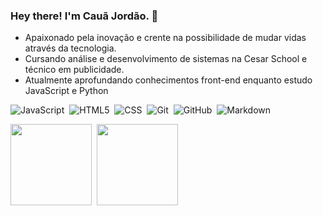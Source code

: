 ### Hey there! I'm Cauã Jordão. 👋

- Apaixonado pela inovação e crente na possibilidade de mudar vidas através da tecnologia.
- Cursando análise e desenvolvimento de sistemas na Cesar School e técnico em publicidade.
- Atualmente aprofundando conhecimentos front-end enquanto estudo JavaScript e Python

![JavaScript](https://img.shields.io/badge/JavaScript-323330?style=for-the-badge&logo=javascript&logoColor=F7DF1E)&nbsp;
![HTML5](https://img.shields.io/badge/HTML5-E34F26?style=for-the-badge&logo=html5&logoColor=white)&nbsp;
![CSS](https://img.shields.io/badge/CSS3-1572B6?style=for-the-badge&logo=css3&logoColor=white)&nbsp;
![Git](https://img.shields.io/badge/GIT-E44C30?style=for-the-badge&logo=git&logoColor=white)&nbsp;
![GitHub](https://img.shields.io/badge/GitHub-100000?style=for-the-badge&logo=github&logoColor=white)&nbsp;
![Markdown](https://img.shields.io/badge/Markdown-000000?style=for-the-badge&logo=markdown&logoColor=white)


<img height="130em" src="https://github-readme-stats-eight-theta.vercel.app/api?username=cauaojordao&show_icons=true&theme=algolia&include_all_commits=true&count_private=true"/>&nbsp;
<img height="130em" src="https://github-readme-stats-eight-theta.vercel.app/api/top-langs/?username=cauaojordao&layout=compact&langs_count=8&theme=algolia"/>
